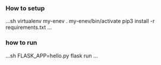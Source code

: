 ### How to setup

...sh
virtualenv my-enev
. my-enev/bin/activate
pip3 install -r requirements.txt
...

### how to run
...sh
FLASK_APP=hello.py flask run
...
